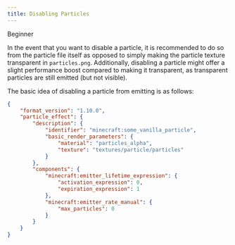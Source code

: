 ```yaml
---
title: Disabling Particles
---
```


<Label color="green">Beginner</Label>

In the event that you want to disable a particle, it is recommended to do so from the particle file itself as opposed to simply making the particle texture transparent in `particles.png`. Additionally, disabling a particle might offer a slight performance boost compared to making it transparent, as transparent particles are still emitted (but not visible).

The basic idea of disabling a particle from emitting is as follows:

<CodeHeader></CodeHeader>

```json
{
	"format_version": "1.10.0",
	"particle_effect": {
		"description": {
			"identifier": "minecraft:some_vanilla_particle",
			"basic_render_parameters": {
				"material": "particles_alpha",
				"texture": "textures/particle/particles"
			}
		},
		"components": {
			"minecraft:emitter_lifetime_expression": {
				"activation_expression": 0,
				"expiration_expression": 1
			},
			"minecraft:emitter_rate_manual": {
				"max_particles": 0
			}
		}
	}
}
```
